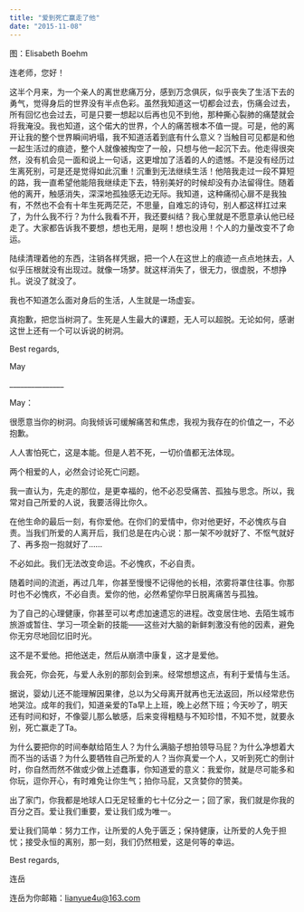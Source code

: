 ```yaml
---
title: "爱到死亡赢走了他"
date: "2015-11-08"
---
```


图：Elisabeth Boehm

连老师，您好！

这半个月来，为一个亲人的离世悲痛万分，感到万念俱灰，似乎丧失了生活下去的勇气，觉得身后的世界没有半点色彩。虽然我知道这一切都会过去，伤痛会过去，所有回忆也会过去，可是只要一想起以后再也见不到他，那种撕心裂肺的痛楚就会将我淹没。我也知道，这个偌大的世界，个人的痛苦根本不值一提。可是，他的离开让我的整个世界瞬间坍塌，我不知道活着到底有什么意义？当触目可见都是和他一起生活过的痕迹，整个人就像被掏空了一般，只想与他一起沉下去。他走得很突然，没有机会见一面和说上一句话，这更增加了活着的人的遗憾。不是没有经历过生离死别，可是还是觉得如此沉重！沉重到无法继续生活！他陪我走过一段不算短的路，我一直希望他能陪我继续走下去，特别美好的时候却没有办法留得住。随着他的离开，触感消失，深深地孤独感无边无际。我知道，这种痛彻心扉不是我独有，不然也不会有十年生死两茫茫，不思量，自难忘的诗句，别人都这样扛过来了，为什么我不行？为什么我看不开，我还要纠结？我心里就是不愿意承认他已经走了。大家都告诉我不要想，想也无用，是啊！想也没用！个人的力量改变不了命运。

陆续清理着他的东西，注销各样凭据，把一个人在这世上的痕迹一点点地抹去，人似乎压根就没有出现过。就像一场梦。就这样消失了，很无力，很虚脱，不想挣扎。说没了就没了。

我也不知道怎么面对身后的生活，人生就是一场虚妄。

真抱歉，把您当树洞了。生死是人生最大的课题，无人可以超脱。无论如何，感谢这世上还有一个可以诉说的树洞。

Best regards,

May

\_\_\_\_\_\_\_\_\_\_\_\_\_\_\_

May：

很愿意当你的树洞。向我倾诉可缓解痛苦和焦虑，我视为我存在的价值之一，不必抱歉。

人人害怕死亡，这是本能。但是人若不死，一切价值都无法体现。

两个相爱的人，必然会讨论死亡问题。

我一直认为，先走的那位，是更幸福的，他不必忍受痛苦、孤独与思念。所以，我常对自己所爱的人说，我要活得比你久。

在他生命的最后一刻，有你爱他。在你们的爱情中，你对他更好，不必愧疚与自责。当我们所爱的人离开后，我们总是在内心说：那一架不吵就好了、不怄气就好了、再多抱一抱就好了……

不必如此。我们无法改变命运。不必愧疚，不必自责。

随着时间的流逝，再过几年，你甚至慢慢不记得他的长相，浓雾将罩住往事。你那时也不必愧疚，不必自责。爱你的他，必然希望你早日脱离痛苦与孤独。

为了自己的心理健康，你甚至可以考虑加速遗忘的进程。改变居住地、去陌生城市旅游或暂住、学习一项全新的技能——这些对大脑的新鲜刺激没有他的因素，避免你无穷尽地回忆旧时光。

这不是不爱他。把他送走，然后从崩溃中康复，这才是爱他。

我会死，你会死，与爱人永别的那刻会到来。经常想想这点，有利于爱情与生活。

据说，婴幼儿还不能理解因果律，总以为父母离开就再也无法返回，所以经常悲伤地哭泣。成年的我们，知道亲爱的Ta早上上班，晚上必然下班；今天吵了，明天还有时间和好，不像婴儿那么敏感，后来变得粗糙与不知珍惜，不知不觉，就要永别，死亡赢走了Ta。

为什么要把你的时间奉献给陌生人？为什么满脑子想拍领导马屁？为什么净想着大而不当的话语？为什么要牺牲自己所爱的人？当你真爱一个人，又听到死亡的倒计时，你自然而然不做或少做上述蠢事，你知道爱的意义：我爱你，就是尽可能多和你玩，逗你开心，有时难免让你生气；拍你马屁，又贪婪你的赞美。

出了家门，你我都是地球人口无足轻重的七十亿分之一；回了家，我们就是你我的百分之百。爱让我们重要，爱让我们成为唯一。

爱让我们简单：努力工作，让所爱的人免于匮乏；保持健康，让所爱的人免于担忧；接受永恒的离别，那一刻，我们仍然相爱，这是何等的幸运。

Best regards,

连岳

连岳为你邮箱：lianyue4u@163.com
